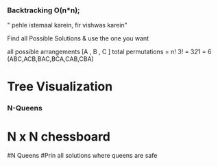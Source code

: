 ### Backtracking O(n*n);


" pehle istemaal karein, fir vishwas karein"


Find all Possible Solutions & use the one you want 

all possible arrangements 
[A , B , C ]
total permutations = n! 
3! = 3*2*1 = 6
(ABC,ACB,BAC,BCA,CAB,CBA)


# Tree Visualization 



### N-Queens 

# N x N chessboard 
#N Queens 
#Prin all solutions where queens are safe 
